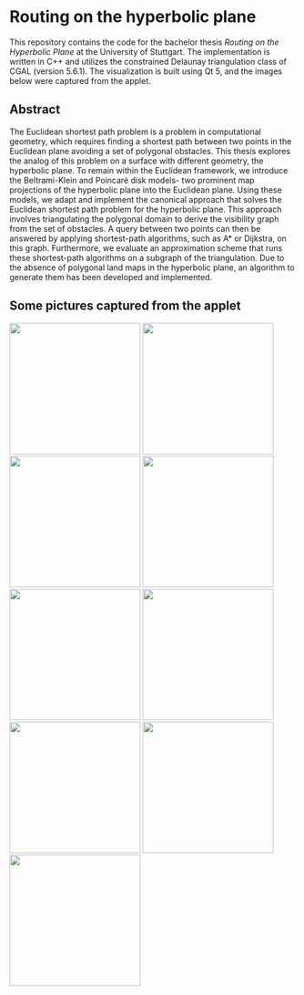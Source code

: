 # Routing on the hyperbolic plane
This repository contains the code for the bachelor thesis _Routing on the Hyperbolic Plane_ at the University of Stuttgart. The implementation is written in C++ and utilizes the constrained Delaunay triangulation class of CGAL (version 5.6.1). The visualization is built using Qt 5, and the images below were captured from the applet.

## Abstract

 The Euclidean shortest path problem is a problem in computational geometry,
 which requires finding a shortest path between two points in the Euclidean
 plane avoiding a set of polygonal obstacles. This thesis explores the analog of
 this problem on a surface with different geometry, the hyperbolic plane. To
 remain within the Euclidean framework, we introduce the Beltrami-Klein and
 Poincaré disk models- two prominent map projections of the hyperbolic plane
 into the Euclidean plane. Using these models, we adapt and implement the
 canonical approach that solves the Euclidean shortest path problem for the
 hyperbolic plane. This approach involves triangulating the polygonal domain
 to derive the visibility graph from the set of obstacles. A query between two
 points can then be answered by applying shortest-path algorithms, such as A*
 or Dijkstra, on this graph. Furthermore, we evaluate an approximation scheme
 that runs these shortest-path algorithms on a subgraph of the triangulation.
 Due to the absence of polygonal land maps in the hyperbolic plane, an
 algorithm to generate them has been developed and implemented.

## Some pictures captured from the applet

<img src="https://github.com/user-attachments/assets/c74927c3-6a4e-46ee-ab8c-5ae0fb7d053e" width="230">
<img src="https://github.com/user-attachments/assets/f24cd5ae-f9bd-41f7-9df6-ac22e8955da4" width="230">

<img src = "https://github.com/user-attachments/assets/456ead60-7d66-4148-a694-6db457693da8" width = "230">
<img src = "https://github.com/user-attachments/assets/9683c3b4-6416-4fec-9bdd-af2eacfbb33d" width = "230">
<img src = "https://github.com/user-attachments/assets/6094d5b6-7f74-4c01-a8f8-cbaa4f3ee476" width = "230">
<img src = "https://github.com/user-attachments/assets/d6063c26-3552-42f6-a2b9-5fae6663017f" width = "230">

<img src = "https://github.com/user-attachments/assets/6446ea86-00d4-4683-8a27-18fa84d3aee0" width = "230">
<img src = "https://github.com/user-attachments/assets/47258cd5-2872-4e44-a02e-f9660f744cce" width = "230">
<img src = "https://github.com/user-attachments/assets/d43c9477-93fb-43f4-b00a-8784c86ee8db" width = "230">


